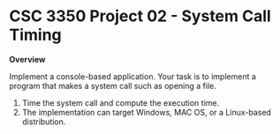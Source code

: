 # CSC 3350 Project 02 - System Call Timing

**Overview**

Implement a console-based application. Your task is to implement a program that makes a system call such as opening a file. 

1. Time the system call and compute the execution time. 
2. The implementation can target Windows, MAC OS, or a Linux-based distribution.

